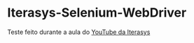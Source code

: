 # Iterasys-Selenium-WebDriver
Teste feito durante a aula do [YouTube da Iterasys](https://www.youtube.com/watch?v=pLRvqONKcWg)
